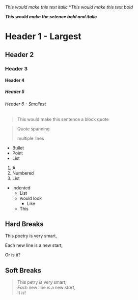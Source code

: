 _This would make this text italic_
**This would make this text bold*

**_This would make the setence bold and italic_**

# Header 1 - Largest
## Header 2
### Header 3
#### Header 4
##### Header 5
###### Header 6 - Smallest

> This would make this sentence a block quote

> Quote spanning
>
>
> multiple lines

* Bullet
* Point
* List

1. A
2. Numbered
3. List

* Indented
    * List
    * would look
        * Like
    * This

## Hard Breaks
This poetry is very smart,

Each new line is a new start,

Or is it?

## Soft Breaks

> This petry *is* very smart,  
> *Each* new line *is* a new *start*,  
> It *is*!